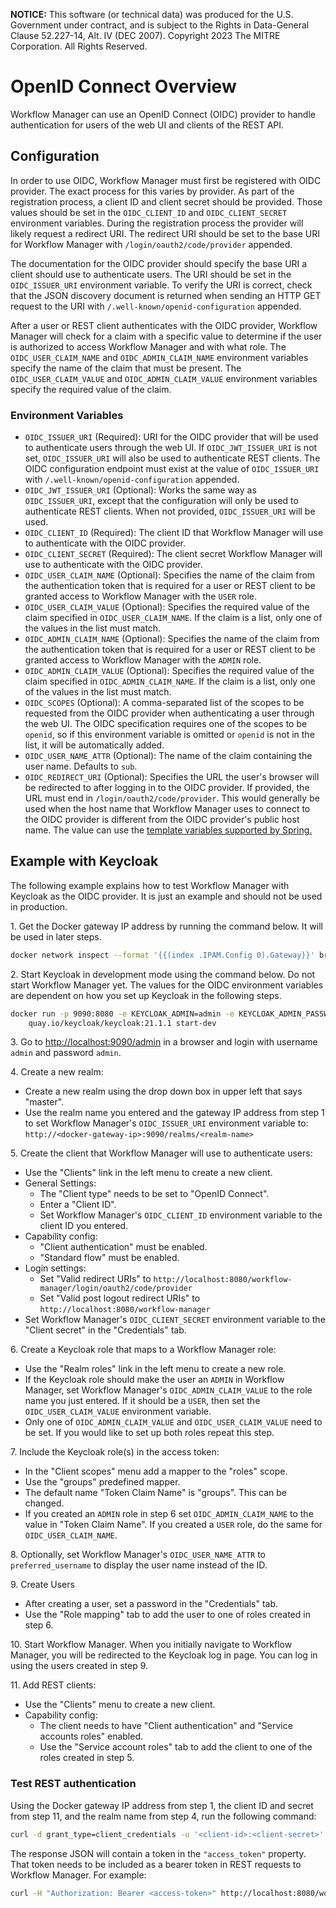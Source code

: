 **NOTICE:** This software (or technical data) was produced for the U.S. Government under contract,
and is subject to the Rights in Data-General Clause 52.227-14, Alt. IV (DEC 2007). Copyright 2023
The MITRE Corporation. All Rights Reserved.

# OpenID Connect Overview
Workflow Manager can use an OpenID Connect (OIDC) provider to handle authentication for users of
the web UI and clients of the REST API.


## Configuration
In order to use OIDC, Workflow Manager must first be registered with OIDC provider. The exact
process for this varies by provider.  As part of the registration process, a client ID and client
secret should be provided. Those values should be set in the `OIDC_CLIENT_ID` and
`OIDC_CLIENT_SECRET` environment variables. During the registration process the provider will
likely request a redirect URI. The redirect URI should be set to the base URI for Workflow Manager
with `/login/oauth2/code/provider` appended.

The documentation for the OIDC provider should specify the base URI a client should use to
authenticate users. The URI should be set in the `OIDC_ISSUER_URI` environment variable. To verify
the URI is correct, check that the JSON discovery document is returned when sending an HTTP GET
request to the URI with `/.well-known/openid-configuration` appended.

After a user or REST client authenticates with the OIDC provider, Workflow Manager will check for a
claim with a specific value to determine if the user is authorized to access Workflow Manager and
with what role. The `OIDC_USER_CLAIM_NAME` and `OIDC_ADMIN_CLAIM_NAME` environment variables
specify the name of the claim that must be present. The `OIDC_USER_CLAIM_VALUE` and
`OIDC_ADMIN_CLAIM_VALUE` environment variables specify the required value of the claim.



### Environment Variables

- `OIDC_ISSUER_URI` (Required): URI for the OIDC provider that will be used to authenticate users
    through the web UI. If `OIDC_JWT_ISSUER_URI` is not set, `OIDC_ISSUER_URI` will also be used to
    authenticate REST clients.  The OIDC configuration endpoint must exist at the value of
    `OIDC_ISSUER_URI` with `/.well-known/openid-configuration` appended.
- `OIDC_JWT_ISSUER_URI` (Optional): Works the same way as `OIDC_ISSUER_URI`, except that the
    configuration will only be used to authenticate REST clients. When not provided,
    `OIDC_ISSUER_URI` will be used.
- `OIDC_CLIENT_ID` (Required): The client ID that Workflow Manager will use to authenticate with
    the OIDC provider.
- `OIDC_CLIENT_SECRET` (Required): The client secret Workflow Manager will use to authenticate
    with the OIDC provider.
- `OIDC_USER_CLAIM_NAME` (Optional): Specifies the name of the claim from the authentication token
    that is required for a user or REST client to be granted access to Workflow Manager with the
    `USER` role.
- `OIDC_USER_CLAIM_VALUE` (Optional): Specifies the required value of the claim specified in
    `OIDC_USER_CLAIM_NAME`. If the claim is a list, only one of the values in the list must match.
- `OIDC_ADMIN_CLAIM_NAME` (Optional): Specifies the name of the claim from the authentication token
    that is required for a user or REST client to be granted access to Workflow Manager with the
    `ADMIN` role.
- `OIDC_ADMIN_CLAIM_VALUE` (Optional): Specifies the required value of the claim specified in
    `OIDC_ADMIN_CLAIM_NAME`. If the claim is a list, only one of the values in the list must match.
- `OIDC_SCOPES` (Optional): A comma-separated list of the scopes to be requested from the OIDC
    provider when authenticating a user through the web UI. The OIDC specification requires one of
    the scopes to be `openid`, so if this environment variable is omitted or `openid` is not in the
    list, it will be automatically added.
- `OIDC_USER_NAME_ATTR` (Optional): The name of the claim containing the user name. Defaults to
    `sub`.
- `OIDC_REDIRECT_URI` (Optional): Specifies the URL the user's browser will be redirected to after
    logging in to the OIDC provider. If provided, the URL must end in `/login/oauth2/code/provider`.
    This would generally be used when the host name that Workflow Manager uses to connect to the
    OIDC provider is different from the OIDC provider's public host name. The value can use the
    [template variables supported by Spring.](https://docs.spring.io/spring-security/reference/servlet/oauth2/client/authorization-grants.html#oauth2Client-auth-code-redirect-uri)


## Example with Keycloak

The following example explains how to test Workflow Manager with Keycloak as the OIDC provider.
It is just an example and should not be used in production.

1\. Get the Docker gateway IP address by running the command below. It will be used in later steps.
```bash
docker network inspect --format '{{(index .IPAM.Config 0).Gateway}}' bridge
```

2\. Start Keycloak in development mode using the command below. Do not start Workflow Manager yet.
    The values for the OIDC environment variables are dependent on how you set up Keycloak in the
    following steps.
```bash
docker run -p 9090:8080 -e KEYCLOAK_ADMIN=admin -e KEYCLOAK_ADMIN_PASSWORD=admin \
    quay.io/keycloak/keycloak:21.1.1 start-dev
```

3\. Go to <http://localhost:9090/admin> in a browser and login with username `admin` and
    password `admin`.

4\. Create a new realm:

- Create a new realm using the drop down box in upper left that says "master".
- Use the realm name you entered and the gateway IP address from step 1 to set Workflow
    Manager's `OIDC_ISSUER_URI` environment variable to:
    `http://<docker-gateway-ip>:9090/realms/<realm-name>`

5\. Create the client that Workflow Manager will use to authenticate users:

- Use the "Clients" link in the left menu to create a new client.
- General Settings:
    - The "Client type" needs to be set to "OpenID Connect".
    - Enter a "Client ID".
    - Set Workflow Manager's `OIDC_CLIENT_ID` environment variable to the client ID you entered.
- Capability config:
    - "Client authentication" must be enabled.
    - "Standard flow" must be enabled.
- Login settings:
    - Set "Valid redirect URIs" to
      `http://localhost:8080/workflow-manager/login/oauth2/code/provider`
    - Set "Valid post logout redirect URIs" to `http://localhost:8080/workflow-manager`
- Set Workflow Manager's `OIDC_CLIENT_SECRET` environment variable to the "Client secret" in the
    "Credentials" tab.

6\. Create a Keycloak role that maps to a Workflow Manager role:

- Use the "Realm roles" link in the left menu to create a new role.
- If the Keycloak role should make the user an `ADMIN` in Workflow Manager, set Workflow
    Manager's `OIDC_ADMIN_CLAIM_VALUE` to the role name you just entered. If it should be a
    `USER`, then set the `OIDC_USER_CLAIM_VALUE` environment variable.
- Only one of `OIDC_ADMIN_CLAIM_VALUE` and `OIDC_USER_CLAIM_VALUE` need to be set. If you would
    like to set up both roles repeat this step.

7\. Include the Keycloak role(s) in the access token:

- In the "Client scopes" menu add a mapper to the "roles" scope.
- Use the "groups" predefined mapper.
- The default name "Token Claim Name" is "groups". This can be changed.
- If you created an `ADMIN` role in step 6 set `OIDC_ADMIN_CLAIM_NAME` to the value in
    "Token Claim Name". If you created a `USER` role, do the same for `OIDC_USER_CLAIM_NAME`.

8\. Optionally, set Workflow Manager's `OIDC_USER_NAME_ATTR` to `preferred_username` to display the
    user name instead of the ID.

9\. Create Users

- After creating a user, set a password in the "Credentials" tab.
- Use the "Role mapping" tab to add the user to one of roles created in step 6.

10\. Start Workflow Manager. When you initially navigate to Workflow Manager, you will be
     redirected to the Keycloak log in page. You can log in using the users created in step 9.

11\. Add REST clients:

- Use the "Clients" menu to create a new client.
- Capability config:
    - The client needs to have "Client authentication" and "Service accounts roles" enabled.
    - Use the "Service account roles" tab to add the client to one of the roles created in step 5.


### Test REST authentication
Using the Docker gateway IP address from step 1, the client ID and secret from step 11, and the
realm name from step 4, run the following command:
```bash
curl -d grant_type=client_credentials -u '<client-id>:<client-secret>' 'http://<docker-gateway-ip>:9090/realms/<realm-name>/protocol/openid-connect/token'
```
The response JSON will contain a token in the `"access_token"` property. That token needs to be
included as a bearer token in REST requests to Workflow Manager. For example:
```bash
curl -H "Authorization: Bearer <access-token>" http://localhost:8080/workflow-manager/rest/actions
```
